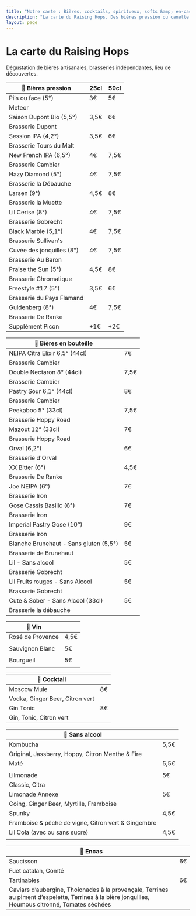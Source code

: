 ```yaml
---
title: "Notre carte : Bières, cocktails, spiritueux, softs &amp; en-cas"
description: "La carte du Raising Hops. Des bières pression ou canette, des cocktails, des softs et des encas."
layout: page
---
```


# La carte du Raising Hops
Dégustation de bières artisanales, brasseries indépendantes, lieu de découvertes.

|🍺 Bières pression|25cl|50cl|
|---|---|---|
|Pils ou face (5°) |3€|5€|
|Meteor|   |   |
|Saison Dupont Bio (5,5°)|3,5€|6€|
|Brasserie Dupont   |   |
|Session IPA (4,2°)|3,5€|6€|
|Brasserie Tours du Malt   |   |
|New French IPA (6,5°)|4€|7,5€|
|Brasserie Cambier   |   |
|Hazy Diamond (5°)|4€|7,5€|
|Brasserie la Débauche   |   |
|Larsen (9°)|4,5€|8€|
|Brasserie la Muette|   |
|Lil Cerise (8°)|4€|7,5€|
|Brasserie Gobrecht|   |
|Black Marble (5,1°)|4€|7,5€|
|Brasserie Sullivan's   |   |
|Cuvée des jonquilles (8°)|4€|7,5€|
|Brasserie Au Baron   |   |
|Praise the Sun (5°)|4,5€|8€|
|Brasserie Chromatique   |   |
|Freestyle #17 (5°)|3,5€|6€|
|Brasserie du Pays Flamand|   |
|Guldenberg (8°)|4€|7,5€|
|Brasserie De Ranke   |   |
|Supplément Picon|+1€|+2€|

|🍻 Bières en bouteille||
|---|---|
|NEIPA Citra Elixir 6,5° (44cl)|7€|
|Brasserie Cambier||
|Double Nectaron 8° (44cl)|7,5€|
|Brasserie Cambier||
|Pastry Sour 6,1° (44cl)|8€|
|Brasserie Cambier||
|Peekaboo 5° (33cl)|7,5€|
|Brasserie Hoppy Road||
|Mazout 12° (33cl)|7€|
|Brasserie Hoppy Road||
|Orval (6,2°)|6€|
|Brasserie d'Orval||
|XX Bitter (6°)|4,5€|
|Brasserie De Ranke||
|Joe NEIPA (6°)|7€|
|Brasserie Iron||
|Gose Cassis Basilic (6°)|7€|
|Brasserie Iron||
|Imperial Pastry Gose (10°)|9€|
|Brasserie Iron||
|Blanche Brunehaut - Sans gluten (5,5°)|5€|
|Brasserie de Brunehaut||
|Lil - Sans alcool|5€|
|Brasserie Gobrecht||
|Lil Fruits rouges - Sans Alcool|5€|
|Brasserie Gobrecht||
|Cute & Sober - Sans Alcool (33cl)|5€|
|Brasserie la débauche||

|🍷 Vin||
|---|---|
|Rosé de Provence|4,5€|
|||
|Sauvignon Blanc|5€|
|||
|Bourgueil|5€|
|||

|🍹 Cocktail||
|---|---|
|Moscow Mule|8€|
|Vodka, Ginger Beer, Citron vert||
|Gin Tonic|8€|
|Gin, Tonic, Citron vert||

|🧃 Sans alcool|    |
|---|---|
|Kombucha|5,5€|
|Original, Jassberry, Hoppy, Citron Menthe & Fire||
|Maté|5,5€|
|||
|Lilmonade|5€|
|Classic, Citra||
|Limonade Annexe|5€|
|Coing, Ginger Beer, Myrtille, Framboise||
|Spunky|4,5€|
|Framboise & pêche de vigne, Citron vert & Gingembre||
|Lil Cola (avec ou sans sucre)|4,5€|
|||


|🥑 Encas|    |
|---|---|
|Saucisson|6€|
|Fuet catalan, Comté||
|Tartinables|6€|
|Caviars d’aubergine, Thoionades à la provençale, Terrines au piment d’espelette, Terrines à la bière jonquilles, Houmous citronné, Tomates séchées||